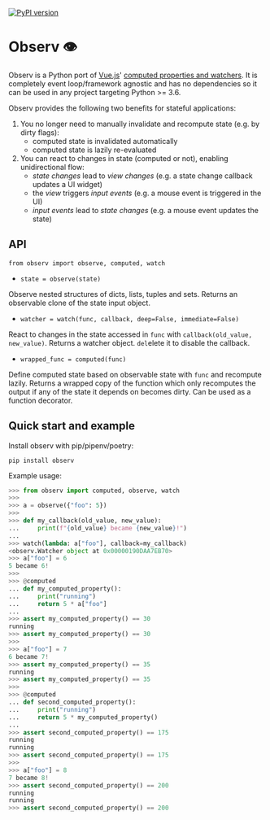 [![PyPI version](https://badge.fury.io/py/observ.svg)](https://badge.fury.io/py/observ)

# Observ 👁

Observ is a Python port of [Vue.js](https://vuejs.org/)' [computed properties and watchers](https://vuejs.org/v2/guide/computed.html). It is completely event loop/framework agnostic and has no dependencies so it can be used in any project targeting Python >= 3.6.

Observ provides the following two benefits for stateful applications:

1) You no longer need to manually invalidate and recompute state (e.g. by dirty flags):
    * computed state is invalidated automatically
    * computed state is lazily re-evaluated
2) You can react to changes in state (computed or not), enabling unidirectional flow:
    * _state changes_ lead to _view changes_ (e.g. a state change callback updates a UI widget)
    * the _view_ triggers _input events_ (e.g. a mouse event is triggered in the UI)
    * _input events_ lead to _state changes_ (e.g. a mouse event updates the state)

## API

`from observ import observe, computed, watch`

* `state = observe(state)`

Observe nested structures of dicts, lists, tuples and sets. Returns an observable clone of the state input object.

* `watcher = watch(func, callback, deep=False, immediate=False)`

React to changes in the state accessed in `func` with `callback(old_value, new_value)`. Returns a watcher object. `del`elete it to disable the callback.

* `wrapped_func = computed(func)`

Define computed state based on observable state with `func` and recompute lazily. Returns a wrapped copy of the function which only recomputes the output if any of the state it depends on becomes dirty. Can be used as a function decorator.

## Quick start and example

Install observ with pip/pipenv/poetry:

`pip install observ`

Example usage:

```python
>>> from observ import computed, observe, watch
>>>
>>> a = observe({"foo": 5})
>>>
>>> def my_callback(old_value, new_value):
...     print(f"{old_value} became {new_value}!")
...
>>> watch(lambda: a["foo"], callback=my_callback)
<observ.Watcher object at 0x00000190DAA7EB70>
>>> a["foo"] = 6
5 became 6!
>>>
>>> @computed
... def my_computed_property():
...     print("running")
...     return 5 * a["foo"]
...
>>> assert my_computed_property() == 30
running
>>> assert my_computed_property() == 30
>>>
>>> a["foo"] = 7
6 became 7!
>>> assert my_computed_property() == 35
running
>>> assert my_computed_property() == 35
>>>
>>> @computed                                
... def second_computed_property():          
...     print("running")                     
...     return 5 * my_computed_property()    
...                                          
>>> assert second_computed_property() == 175 
running                                      
running                                      
>>> assert second_computed_property() == 175 
>>>
>>> a["foo"] = 8                             
7 became 8!                                  
>>> assert second_computed_property() == 200 
running                                      
running                                      
>>> assert second_computed_property() == 200 
```
